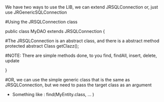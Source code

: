 We have two ways to use the LIB, we can extend JRSQLConnection
or, just use JRGenericSQLConnection

#Using the JRSQLConnection class

public class MyDAO extends JRSQLConnection<MyEntity> {

#The JRSQLConnection is an abstract class, and there is a abstract method
protected abstract Class<MyEntity> getClazz();


#NOTE: There are simple methods done, to you
find, findAll, insert, delete, update


}

#OR, we can use the simple generic class
that is the same as JRSQLConnection, but we need to pass the target class
as an argument

- Something like : find(MyEntity.class, ... )

